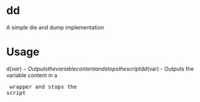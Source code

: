 # dd
A simple die and dump implementation

# Usage
d($var) - Outputs the variable content and stops the script
dd($var) - Outputs the variable content in a <pre> wrapper and stops the script
